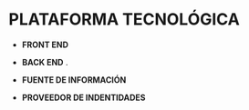 # PLATAFORMA TECNOLÓGICA

- **FRONT END**


- **BACK END**
.

- **FUENTE DE INFORMACIÓN**


- **PROVEEDOR DE INDENTIDADES**

